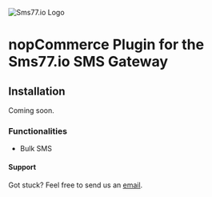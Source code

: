 ![Sms77.io Logo](https://www.sms77.io/wp-content/uploads/2019/07/sms77-Logo-400x79.png "Sms77.io Logo")
# nopCommerce Plugin for the Sms77.io SMS Gateway

## Installation
Coming soon.

### Functionalities
- Bulk SMS


#### Support
Got stuck? Feel free to send us an <a href='mailto: support@sms77.io'>email</a>.
